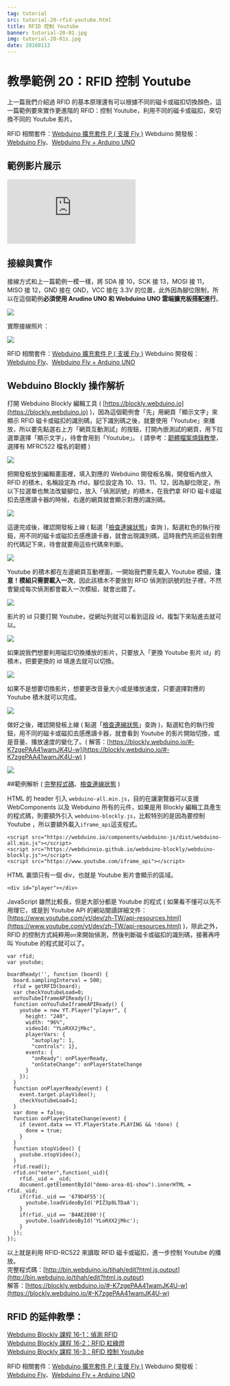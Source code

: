 ```yaml
---
tag: tutorial
src: tutorial-20-rfid-youtube.html
title: RFID 控制 Youtube 
banner: tutorial-20-01.jpg
img: tutorial-20-01s.jpg
date: 20160113
---
```


<!-- @@master  = ../../_layout.html-->

<!-- @@block  =  meta-->

<title>教學範例 20：RFID 控制 Youtube :::: Webduino = Web × Arduino</title>

<meta name="description" content="上一篇我們介紹過 RFID 的基本原理還有可以根據不同的磁卡或磁扣切換顏色，這一篇範例要來實作更進階的 RFID：控制 Youtube，利用不同的磁卡或磁扣，來切換不同的 Youtube 影片。">

<meta itemprop="description" content="上一篇我們介紹過 RFID 的基本原理還有可以根據不同的磁卡或磁扣切換顏色，這一篇範例要來實作更進階的 RFID：控制 Youtube，利用不同的磁卡或磁扣，來切換不同的 Youtube 影片。">

<meta property="og:description" content="上一篇我們介紹過 RFID 的基本原理還有可以根據不同的磁卡或磁扣切換顏色，這一篇範例要來實作更進階的 RFID：控制 Youtube，利用不同的磁卡或磁扣，來切換不同的 Youtube 影片。">

<meta property="og:title" content="教學範例 20：RFID 控制 Youtube" >

<meta property="og:url" content="https://webduino.io/tutorials/tutorial-20-rfid-youtube.html">

<meta property="og:image" content="https://webduino.io/img/tutorials/tutorial-20-01s.jpg">

<meta itemprop="image" content="https://webduino.io/img/tutorials/tutorial-20-01s.jpg">

<include src="../_include-tutorials.html"></include>

<!-- @@close-->

<!-- @@block  =  preAndNext-->

<include src="../_include-tutorials-content.html"></include>

<!-- @@close-->

<!-- @@block  =  tutorials-->

# 教學範例 20：RFID 控制 Youtube

上一篇我們介紹過 RFID 的基本原理還有可以根據不同的磁卡或磁扣切換顏色，這一篇範例要來實作更進階的 RFID：控制 Youtube，利用不同的磁卡或磁扣，來切換不同的 Youtube 影片。

<div class="buy-this">
	<span>RFID 相關套件：<a href="https://webduino.io/buy/webduino-expansion-p.html" target="_blank">Webduino 擴充套件 P ( 支援 Fly )</a></span>
	<span>Webduino 開發板：<a href="https://webduino.io/buy/component-webduino-fly.html" target="_blank">Webduino Fly</a>、<a href="https://webduino.io/buy/component-webduino-uno-fly.html" target="_blank">Webduino Fly + Arduino UNO</a></span>
</div>

## 範例影片展示

<iframe class="youtube" src="https://www.youtube.com/embed/RrCAOgtPHdo" frameborder="0" allowfullscreen></iframe>

## 接線與實作

接線方式和上一篇範例一模一樣，將 SDA 接 10，SCK 接 13，MOSI 接 11，MISO 接 12，GND 接在 GND，VCC 接在 3.3V 的位置，此外因為腳位限制，所以在這個範例**必須使用 Arudino UNO 和 Webduino UNO 雲端擴充板搭配進行**。

![](../img/tutorials/tutorial-20-02.jpg)

實際接線照片：

![](../img/tutorials/tutorial-20-03.jpg)

<div class="buy-this">
	<span>RFID 相關套件：<a href="https://webduino.io/buy/webduino-expansion-p.html" target="_blank">Webduino 擴充套件 P ( 支援 Fly )</a></span>
	<span>Webduino 開發板：<a href="https://webduino.io/buy/component-webduino-fly.html" target="_blank">Webduino Fly</a>、<a href="https://webduino.io/buy/component-webduino-uno-fly.html" target="_blank">Webduino Fly + Arduino UNO</a></span>
</div>

## Webduino Blockly 操作解析

打開 Webduino Blockly 編輯工具 ( [https://blockly.webduino.io](https://blockly.webduino.io) )，因為這個範例會「先」用網頁「顯示文字」來顯示 RFID 磁卡或磁扣的識別碼，記下識別碼之後，就要使用「Youtube」來播放，所以要先點選右上方「網頁互動測試」的按鈕，打開內嵌測試的網頁，用下拉選單選擇「顯示文字」，待會會用到「Youtube」。 ( 請參考：[韌體檔案燒錄教學](https://webduino.io/tutorials/info-07-arduino-ino.html)，選擇有 MFRC522 檔名的韌體 )

![](../img/tutorials/tutorial-20-04.jpg)

把開發板放到編輯畫面裡，填入對應的 Webduino 開發板名稱，開發板內放入 RFID 的積木，名稱設定為 rfid，腳位設定為 10、13、11、12，因為腳位限定，所以下拉選單也無法改變腳位，放入「偵測訊號」的積木，在我們拿 RFID 磁卡或磁扣去感應讀卡器的時候，右邊的網頁就會顯示對應的識別碼。

![](../img/tutorials/tutorial-20-05.jpg)

這邊完成後，確認開發板上線 ( 點選「[檢查連線狀態](https://webduino.io/device.html)」查詢 )，點選紅色的執行按鈕，用不同的磁卡或磁扣去感應讀卡器，就會出現識別碼，這時我們先把這些對應的代碼記下來，待會就要用這些代碼來判斷。

![](../img/tutorials/tutorial-20-06.jpg)

Youtube 的積木都在左邊網頁互動裡面，一開始我們要先載入 Youtube 模組，**注意！模組只需要載入一次**，因此該積木不要放到 RFID 偵測到訊號的肚子裡，不然會變成每次偵測都會載入一次模組，就會出錯了。

![](../img/tutorials/tutorial-20-07.jpg)

影片的 id 只要打開 Youtube，從網址列就可以看到這段 id，複製下來貼進去就可以。

![](../img/tutorials/tutorial-20-08.jpg)

如果說我們想要利用磁扣切換播放的影片，只要放入「更換 Youtube 影片 id」的積木，把要更換的 id 填進去就可以切換。

![](../img/tutorials/tutorial-20-09.jpg)

如果不是想要切換影片，想要更改音量大小或是播放速度，只要選擇對應的 Youtube 積木就可以完成。

![](../img/tutorials/tutorial-20-10.jpg)

做好之後，確認開發板上線 ( 點選「[檢查連線狀態](https://webduino.io/device.html)」查詢 )，點選紅色的執行按鈕，用不同的磁卡或磁扣去感應讀卡器，就會看到 Youtube 的影片開始切換，或是音量、播放速度的變化了。( 解答：[https://blockly.webduino.io/#-K7zgePAA41wamJK4U-w](https://blockly.webduino.io/#-K7zgePAA41wamJK4U-w) )

![](../img/tutorials/tutorial-20-11.jpg)


##範例解析 ( [完整程式碼](http://bin.webduino.io/tihah/edit?html,js,output)、[檢查連線狀態](https://webduino.io/device.html) )

HTML 的 header 引入 `webduino-all.min.js`，目的在讓瀏覽器可以支援 WebComponents 以及 Webduino 所有的元件，如果是用 Blockly 編輯工具產生的程式碼，則要額外引入 `webduino-blockly.js`，比較特別的是因為要控制 Youtube ，所以要額外載入`iframe_api`這支程式。

	<script src="https://webduino.io/components/webduino-js/dist/webduino-all.min.js"></script>
	<script src="https://webduinoio.github.io/webduino-blockly/webduino-blockly.js"></script>
	<script src="https://www.youtube.com/iframe_api"></script>

HTML 裏頭只有一個 div，也就是 Youtube 影片會顯示的區域。

	<div id="player"></div>

JavaScript 雖然比較長，但是大部分都是 Youtube 的程式 ( 如果看不懂可以先不用理它，或是到 Youtube API 的網站閱讀詳細文件：[https://www.youtube.com/yt/dev/zh-TW/api-resources.html](https://www.youtube.com/yt/dev/zh-TW/api-resources.html) )，除此之外，RFID 的控制方式純粹用`on`來開始偵測，然後判斷磁卡或磁扣的識別碼，接著再呼叫 Youtube 的程式就可以了。

	var rfid;
	var youtube;

	boardReady('', function (board) {
	  board.samplingInterval = 500;
	  rfid = getRFID(board);
	  var checkYoutubeLoad=0;
	  onYouTubeIframeAPIReady();
	  function onYouTubeIframeAPIReady() {
	    youtube = new YT.Player("player", {
	      height: "240",
	      width: "96%",
	      videoId: "YLoRXX2jMkc",
	      playerVars: {
	        "autoplay": 1,
	        "controls": 1},
	      events: {
	        "onReady": onPlayerReady,
	        "onStateChange": onPlayerStateChange
	      }
	    });
	  }
	  function onPlayerReady(event) {
	    event.target.playVideo();
	    checkYoutubeLoad=1;
	  }
	  var done = false;
	  function onPlayerStateChange(event) {
	    if (event.data == YT.PlayerState.PLAYING && !done) {
	      done = true;
	    }
	  }
	  function stopVideo() {
	    youtube.stopVideo();
	  }
	  rfid.read();
	  rfid.on("enter",function(_uid){
	    rfid._uid = _uid;
	    document.getElementById("demo-area-01-show").innerHTML = rfid._uid;
	    if(rfid._uid == '679D4F55'){
	      youtube.loadVideoById('PIZ3p8LTDaA');
	    }
	    if(rfid._uid == 'B4AE2E00'){
	      youtube.loadVideoById('YLoRXX2jMkc');
	    }
	  });
	});

以上就是利用 RFID-RC522 來讀取 RFID 磁卡或磁扣，進一步控制 Youtube 的播放。   
完整程式碼：[http://bin.webduino.io/tihah/edit?html,js,output](http://bin.webduino.io/tihah/edit?html,js,output)  
解答：[https://blockly.webduino.io/#-K7zgePAA41wamJK4U-w](https://blockly.webduino.io/#-K7zgePAA41wamJK4U-w)

## RFID 的延伸教學：

[Webduino Blockly 課程 16-1：偵測 RFID](https://blockly.webduino.io/?lang=zh-hant&page=tutorials/rfid-1#-K45oDB4TmzOFSNMPGGG)  
[Webduino Blockly 課程 16-2：RFID 紅綠燈](https://blockly.webduino.io/?lang=zh-hant&page=tutorials/rfid-2#-K45qdjcmCYGz9YaNcUp)  
[Webduino Blockly 課程 16-3：RFID 控制 Youtube](https://blockly.webduino.io/?lang=zh-hant&page=tutorials/rfid-3#-K462IpY3cfK91yLDK3M)  

<div class="buy-this">
	<span>RFID 相關套件：<a href="https://webduino.io/buy/webduino-expansion-p.html" target="_blank">Webduino 擴充套件 P ( 支援 Fly )</a></span>
	<span>Webduino 開發板：<a href="https://webduino.io/buy/component-webduino-fly.html" target="_blank">Webduino Fly</a>、<a href="https://webduino.io/buy/component-webduino-uno-fly.html" target="_blank">Webduino Fly + Arduino UNO</a></span>
</div>   


<!-- @@close-->
